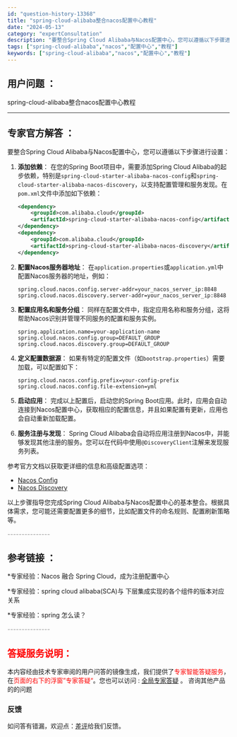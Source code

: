 ```yaml
---
id: "question-history-13368"
title: "spring-cloud-alibaba整合nacos配置中心教程"
date: "2024-05-13"
category: "expertConsultation"
description: "要整合Spring Cloud Alibaba与Nacos配置中心，您可以遵循以下步骤进行设置：1. **添加依赖**：   在您的Spring Boot项目中，需要添加Spring Cloud Alibaba的起步依赖，特别是`spring-cloud-starter-alibaba-nacos-"
tags: ["spring-cloud-alibaba","nacos","配置中心","教程"]
keywords: ["spring-cloud-alibaba","nacos","配置中心","教程"]
---
```


## 用户问题 ： 
 spring-cloud-alibaba整合nacos配置中心教程  

---------------
## 专家官方解答 ：

要整合Spring Cloud Alibaba与Nacos配置中心，您可以遵循以下步骤进行设置：

1. **添加依赖**：
   在您的Spring Boot项目中，需要添加Spring Cloud Alibaba的起步依赖，特别是`spring-cloud-starter-alibaba-nacos-config`和`spring-cloud-starter-alibaba-nacos-discovery`，以支持配置管理和服务发现。在`pom.xml`文件中添加如下依赖：

   ```xml
   <dependency>
       <groupId>com.alibaba.cloud</groupId>
       <artifactId>spring-cloud-starter-alibaba-nacos-config</artifactId>
   </dependency>
   <dependency>
       <groupId>com.alibaba.cloud</groupId>
       <artifactId>spring-cloud-starter-alibaba-nacos-discovery</artifactId>
   </dependency>
   ```

2. **配置Nacos服务器地址**：
   在`application.properties`或`application.yml`中配置Nacos服务器的地址，例如：

   ```properties
   spring.cloud.nacos.config.server-addr=your_nacos_server_ip:8848
   spring.cloud.nacos.discovery.server-addr=your_nacos_server_ip:8848
   ```

3. **配置应用名和服务分组**：
   同样在配置文件中，指定应用名称和服务分组，这将帮助Nacos识别并管理不同服务的配置和服务实例。

   ```properties
   spring.application.name=your-application-name
   spring.cloud.nacos.config.group=DEFAULT_GROUP
   spring.cloud.nacos.discovery.group=DEFAULT_GROUP
   ```

4. **定义配置数据源**：
   如果有特定的配置文件（如`bootstrap.properties`）需要加载，可以配置如下：

   ```properties
   spring.cloud.nacos.config.prefix=your-config-prefix
   spring.cloud.nacos.config.file-extension=yml
   ```

5. **启动应用**：
   完成以上配置后，启动您的Spring Boot应用。此时，应用会自动连接到Nacos配置中心，获取相应的配置信息，并且如果配置有更新，应用也会自动重新加载配置。

6. **服务注册与发现**：
   Spring Cloud Alibaba会自动将应用注册到Nacos中，并能够发现其他注册的服务。您可以在代码中使用`@DiscoveryClient`注解来发现服务列表。

参考官方文档以获取更详细的信息和高级配置选项：
- [Nacos Config](https://github.com/spring-cloud-incubator/spring-cloud-alibaba/wiki/Nacos-config)
- [Nacos Discovery](https://github.com/spring-cloud-incubator/spring-cloud-alibaba/wiki/Nacos-discovery)

以上步骤指导您完成Spring Cloud Alibaba与Nacos配置中心的基本整合。根据具体需求，您可能还需要配置更多的细节，比如配置文件的命名规则、配置刷新策略等。


<font color="#949494">---------------</font> 


## 参考链接 ：

*专家经验：Nacos 融合 Spring Cloud，成为注册配置中心 
 
 *专家经验：spring cloud alibaba(SCA)与 下层集成实现的各个组件的版本对应关系 
 
 *专家经验：spring 怎么读？ 


 <font color="#949494">---------------</font> 
 


## <font color="#FF0000">答疑服务说明：</font> 

本内容经由技术专家审阅的用户问答的镜像生成，我们提供了<font color="#FF0000">专家智能答疑服务</font>，在<font color="#FF0000">页面的右下的浮窗”专家答疑“</font>。您也可以访问 : [全局专家答疑](https://answer.opensource.alibaba.com/docs/intro) 。 咨询其他产品的的问题

### 反馈
如问答有错漏，欢迎点：[差评](https://ai.nacos.io/user/feedbackByEnhancerGradePOJOID?enhancerGradePOJOId=13372)给我们反馈。
